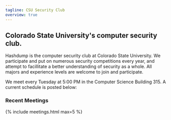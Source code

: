 ```yaml
---
tagline: CSU Security Club
overview: true
---
```

## Colorado State University's computer security club.

Hashdump is the computer security club at Colorado State University. We participate and put on numerous security competitions every year, and attempt to facillitate a better understanding of security as a whole. All majors and experience levels are welcome to join and participate.

We meet every Tuesday at 5:00 PM in the Computer Science Building 315. A current schedule is posted below:

### Recent Meetings

{% include meetings.html max=5 %}
